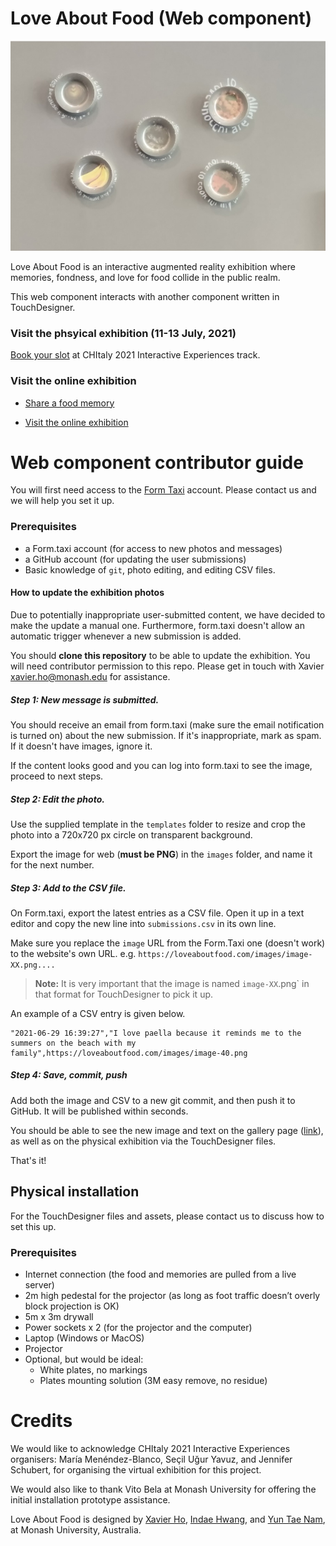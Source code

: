 # Love About Food (Web component)

![Cover photo](https://raw.githubusercontent.com/Spaxe/love-about-food/main/doc/cover.jpg)

Love About Food is an interactive augmented reality exhibition where memories, fondness, and love for food collide in the public realm.

This web component interacts with another component written in TouchDesigner.

### Visit the phsyical exhibition (11-13 July, 2021)

[Book your slot](https://chitaly2021.inf.unibz.it/interactive_experiences.html) at CHItaly 2021 Interactive Experiences track.

### Visit the online exhibition

- [Share a food memory](https://loveaboutfood.com/)

- [Visit the online exhibition](https://loveaboutfood.com/gallery.html)

# Web component contributor guide

You will first need access to the [Form Taxi](https://form.taxi/) account. Please contact us and we will help you set it up.

### Prerequisites

- a Form.taxi account (for access to new photos and messages)
- a GitHub account (for updating the user submissions)
- Basic knowledge of `git`, photo editing, and editing CSV files.

#### How to update the exhibition photos

Due to potentially inappropriate user-submitted content, we have decided to make the update a manual one. Furthermore, form.taxi doesn't allow an automatic trigger whenever a new submission is added.

You should **clone this repository** to be able to update the exhibition. You will need contributor permission to this repo. Please get in touch with Xavier <xavier.ho@monash.edu> for assistance.

##### Step 1: New message is submitted.

You should receive an email from form.taxi (make sure the email notification is turned on) about the new submission. If it's inappropriate, mark as spam. If it doesn't have images, ignore it.

If the content looks good and you can log into form.taxi to see the image, proceed to next steps.

##### Step 2: Edit the photo.

Use the supplied template in the `templates` folder to resize and crop the photo into a 720x720 px circle on transparent background.

Export the image for web (**must be PNG**) in the `images` folder, and name it for the next number.

##### Step 3: Add to the CSV file.

On Form.taxi, export the latest entries as a CSV file. Open it up in a text editor and copy the new line into `submissions.csv` in its own line.

Make sure you replace the `image` URL from the Form.Taxi one (doesn't work) to the website's own URL. e.g. `https://loveaboutfood.com/images/image-XX.png....`

> **Note:** It is very important that the image is named `image-XX`.png` in that format for TouchDesigner to pick it up.

An example of a CSV entry is given below.

```
"2021-06-29 16:39:27","I love paella because it reminds me to the summers on the beach with my family",https://loveaboutfood.com/images/image-40.png
```

##### Step 4: Save, commit, push

Add both the image and CSV to a new git commit, and then push it to GitHub. It will be published within seconds.

You should be able to see the new image and text on the gallery page ([link](https://loveaboutfood.com/gallery.html)), as well as on the physical exhibition via the TouchDesigner files.

That's it!

## Physical installation

For the TouchDesigner files and assets, please contact us to discuss how to set this up.

### Prerequisites

- Internet connection (the food and memories are pulled from a live server)
- 2m high pedestal for the projector (as long as foot traffic doesn’t overly block projection is OK)
- 5m x 3m drywall
- Power sockets x 2 (for the projector and the computer)
- Laptop (Windows or MacOS)
- Projector
- Optional, but would be ideal:
  - White plates, no markings
  - Plates mounting solution (3M easy remove, no residue)

# Credits

We would like to acknowledge CHItaly 2021 Interactive Experiences organisers: María Menéndez-Blanco, Seçil Uğur Yavuz, and Jennifer Schubert, for organising the virtual exhibition for this project.

We would also like to thank Vito Bela at Monash University for offering the initial installation prototype assistance.

Love About Food is designed by [Xavier Ho](https://research.monash.edu/en/persons/xavier-ho), [Indae Hwang](https://research.monash.edu/en/persons/indae-hwang), and [Yun Tae Nam](http://www.yuntaenam.com/), at Monash University, Australia.
